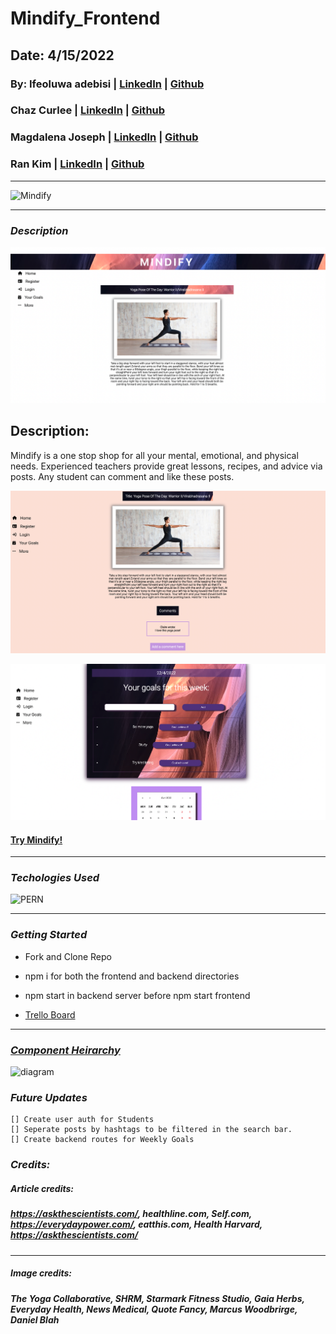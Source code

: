 # Mindify_Frontend

## Date: 4/15/2022

### By: Ifeoluwa adebisi | [LinkedIn](https://www.linkedin.com/in/ifeoluwa-adebisi-b6a9911b7/) | [Github](https://github.com/SEIfeoluwa)
### Chaz Curlee | [LinkedIn](https://www.linkedin.com/in/chaz-curlee/) | [Github](https://github.com/chazcurlee) 
### Magdalena Joseph | [LinkedIn](https://www.linkedin.com/in/magdalena-joseph8/) | [Github](https://github.com/MagJoseph) 
### Ran Kim | [LinkedIn](https://www.linkedin.com/in/rankim/) | [Github](https://github.com/rannkimm) 

***

![Mindify](https://github.com/chazcurlee/back-end-prj3/raw/chaz/img/mar-bustos-ARVFsI-32Uk-unsplash.jpg)

***


### ***Description***

![Mind1](public/img/mind1.png)

## Description:
Mindify is a one stop shop for all your mental, emotional, and physical needs. Experienced teachers provide great lessons, recipes, and advice via posts. Any student can comment and like these posts.

![Mind2](public/img/mind2.png)

![Mind3](public/img/mind3.png)


#### [Try Mindify!](https://peaceful-falls-00710.herokuapp.com/)


***

### ***Techologies Used***

![PERN](https://repository-images.githubusercontent.com/248812720/56902700-c5bd-11ea-813f-ed8631377258)


***

### ***Getting Started***
- Fork and Clone Repo
- npm i for both the frontend and backend directories

- npm start in backend server before npm start frontend

- [Trello Board](https://trello.com/b/7b1J7R2G/mindify)

***
### [***Component Heirarchy***](https://drive.google.com/file/d/1m-EQDRjwmTLbI0Xdv99b72rAcIr4rLjE/view?ts=62588081)
![diagram](https://s7.gifyu.com/images/Screenshot-from-2022-04-15-09-38-35.png)


### ***Future Updates***
    [] Create user auth for Students
    [] Seperate posts by hashtags to be filtered in the search bar.
    [] Create backend routes for Weekly Goals

### ***Credits:***
##### Article credits: 
##### https://askthescientists.com/, healthline.com, Self.com, https://everydaypower.com/,  eatthis.com, Health Harvard,  https://askthescientists.com/
***
##### Image credits:
#####  The Yoga Collaborative, SHRM,  Starmark Fitness Studio,  Gaia Herbs, Everyday Health, News Medical, Quote Fancy, Marcus Woodbrirge, Daniel Blah